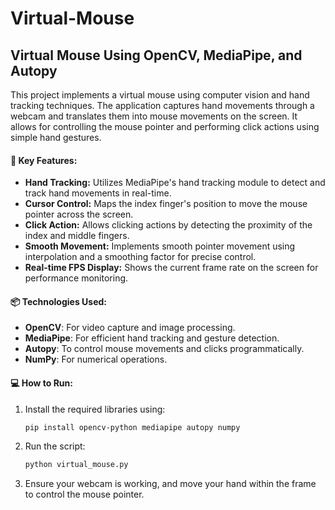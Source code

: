 # Virtual-Mouse


## Virtual Mouse Using OpenCV, MediaPipe, and Autopy

This project implements a virtual mouse using computer vision and hand tracking techniques. The application captures hand movements through a webcam and translates them into mouse movements on the screen. It allows for controlling the mouse pointer and performing click actions using simple hand gestures.

#### 🔧 **Key Features:**
- **Hand Tracking:** Utilizes MediaPipe's hand tracking module to detect and track hand movements in real-time.
- **Cursor Control:** Maps the index finger's position to move the mouse pointer across the screen.
- **Click Action:** Allows clicking actions by detecting the proximity of the index and middle fingers.
- **Smooth Movement:** Implements smooth pointer movement using interpolation and a smoothing factor for precise control.
- **Real-time FPS Display:** Shows the current frame rate on the screen for performance monitoring.

#### 📦 **Technologies Used:**
- **OpenCV**: For video capture and image processing.
- **MediaPipe**: For efficient hand tracking and gesture detection.
- **Autopy**: To control mouse movements and clicks programmatically.
- **NumPy**: For numerical operations.

#### 💻 **How to Run:**
1. Install the required libraries using:
   ```bash
   pip install opencv-python mediapipe autopy numpy
   ```
2. Run the script:
   ```bash
   python virtual_mouse.py
   ```
3. Ensure your webcam is working, and move your hand within the frame to control the mouse pointer.


